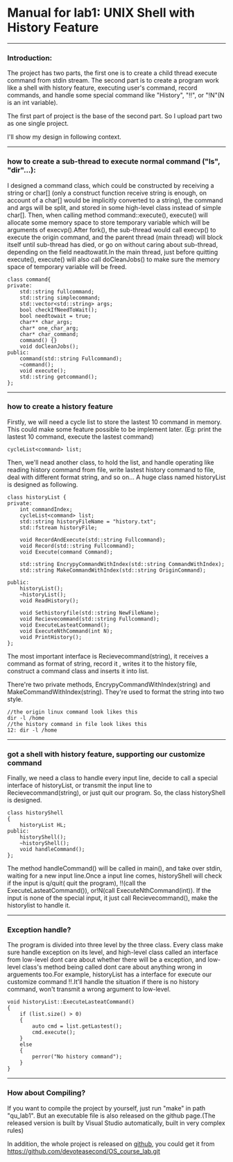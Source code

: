 ﻿# Manual for lab1: UNIX Shell with History Feature


---

### Introduction:

The project has two parts, the first one is to create a child thread execute command from stdin stream. The second part is to create a program work like a shell with history feature, executing user's command, record commands, and handle some special command like "History", "!!", or "!N"(N is an int variable).

The first part of project is the base of the second part. So I upload part two as one single project.

I'll show my design in following context.

---

### how to create a sub-thread to execute normal command ("ls", "dir"...):

I designed a command class, which could be constructed by receiving a string or char[] (only a construct function receive string is enough, on account of a char[] would be implicitly converted to a string), the command and args will be split, and stored in some high-level class instead of simple char[]. Then, when calling method command::execute(), execute() will allocate some memory space to store temporary variable which will be arguments of execvp().After fork(), the sub-thread would call execvp() to execute the origin command, and the parent thread (main thread) will block itself until sub-thread has died, or go on without caring about sub-thread, depending on the field neadtowatit.In the main thread, just before quitting execute(), execute() will also call doCleanJobs() to make sure the memory space of temporary variable will be freed.
```
class command{
private:
	std::string fullcommand;
	std::string simplecommand;
	std::vector<std::string> args;
	bool checkIfNeedToWait();
	bool needtowait = true;
	char** char_args;
	char* one_char_arg;
	char* char_command;
	command() {}
	void doCleanJobs();
public:
	command(std::string Fullcommand);
	~command();
	void execute();
	std::string getcommand();
};

```

---

### how to create a history feature

Firstly, we will need a cycle list to store the lastest 10 command in memory. This could make some feature possible to be implement later. (Eg: print the lastest 10 command, execute the lastest command)

```
cycleList<command> list;
```
Then, we'll nead another class, to hold the list, and handle operating like reading history command from file, write lastest history command to file, deal with different format string, and so on... A huge class named historyList is designed as following.
```
class historyList {
private:
	int commandIndex;
	cycleList<command> list;
	std::string historyFileName = "history.txt";
	std::fstream historyFile;

	void RecordAndExecute(std::string Fullcommand);
	void Record(std::string Fullcommand);
	void Execute(command Command);

	std::string EncrypyCommandWithIndex(std::string CommandWithIndex);
	std::string MakeCommandWithIndex(std::string OriginCommand);
	
public:
	historyList();
	~historyList();
	void ReadHistory();
	
	void Sethistoryfile(std::string NewFileName);
	void Recievecommand(std::string Fullcommand);
	void ExecuteLasteatCommand();
	void ExecuteNthCommand(int N);
	void PrintHistory();
};
```
The most important interface is Recievecommand(string), it receives a command as format of string, record it , writes it to the history file, construct a command class and inserts it into list.

There're two private methods, EncrypyCommandWithIndex(string) and MakeCommandWithIndex(string). They're used to format the string into two style.

```
//the origin linux command look likes this
dir -l /home
//the history command in file look likes this
12: dir -l /home
```

---

### got a shell with history feature, supporting our customize command

Finally, we need a class to handle every input line, decide to call a special interface of historyList, or transmit the input line to  Recievecommand(string), or just quit our program.
So, the class historyShell is designed.
```
class historyShell
{
	historyList HL;
public:
	historyShell();
	~historyShell();
	void handleCommand();
};
```
The method handleCommand() will be called in main(), and take over stdin, waiting for a new input line.Once a input line comes, historyShell will check if the input is q/quit( quit the program), !!(call the ExecuteLasteatCommand()), or!N(call ExecuteNthCommand(int)). If the input is none of the special input, it just call Recievecommand(), make the historylist to handle it.

---

### Exception handle?

The program is divided into three level by the three class. Every class make sure handle exception on its level, and high-level class called an interface from low-level dont care about whether there will be a exception, and low-level class's method being called  dont care about anything wrong in arguements too.For example, historyList has a interface for execute our customize command !!.It'll handle the situation if there is no history command, won't transmit a wrong argument to low-level.

```
void historyList::ExecuteLasteatCommand()
{
	if (list.size() > 0) 
	{
		auto cmd = list.getLastest();
		cmd.execute();
	}
	else
	{
		perror("No history command");
	}
}
```

---

### How about Compiling?

If you want to compile the project by yourself, just run "make" in path "qu_lab1". But an executable file is also released on the github page.(The released version is built by Visual Studio automatically, built in very complex rules)

In addition, the whole project is released on [github](https://github.com/devoteasecond/OS_course_lab), you could get it from https://github.com/devoteasecond/OS_course_lab.git


